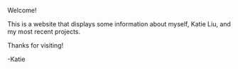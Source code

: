 Welcome! 

This is a website that displays some information about myself, Katie Liu, and my most recent projects.


Thanks for visiting! 

-Katie
